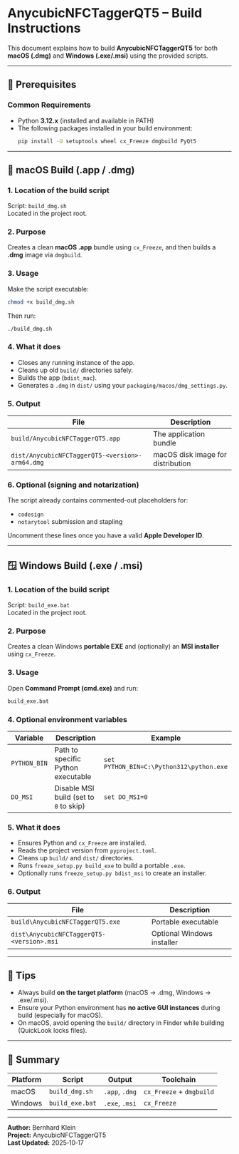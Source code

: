 # AnycubicNFCTaggerQT5 – Build Instructions

This document explains how to build **AnycubicNFCTaggerQT5** for both **macOS (.dmg)** and **Windows (.exe/.msi)** using the provided scripts.

---

## 🧩 Prerequisites

### Common Requirements
- Python **3.12.x** (installed and available in PATH)
- The following packages installed in your build environment:
  ```bash
  pip install -U setuptools wheel cx_Freeze dmgbuild PyQt5
  ```

---

## 🍎 macOS Build (.app / .dmg)

### 1. Location of the build script
Script: `build_dmg.sh`  
Located in the project root.

### 2. Purpose
Creates a clean **macOS .app** bundle using `cx_Freeze`, and then builds a **.dmg** image via `dmgbuild`.

### 3. Usage
Make the script executable:
```bash
chmod +x build_dmg.sh
```

Then run:
```bash
./build_dmg.sh
```

### 4. What it does
- Closes any running instance of the app.
- Cleans up old `build/` directories safely.
- Builds the app (`bdist_mac`).
- Generates a `.dmg` in `dist/` using your `packaging/macos/dmg_settings.py`.

### 5. Output
| File | Description |
|------|--------------|
| `build/AnycubicNFCTaggerQT5.app` | The application bundle |
| `dist/AnycubicNFCTaggerQT5-<version>-arm64.dmg` | macOS disk image for distribution |

### 6. Optional (signing and notarization)
The script already contains commented-out placeholders for:
- `codesign`
- `notarytool` submission and stapling

Uncomment these lines once you have a valid **Apple Developer ID**.

---

## 🪟 Windows Build (.exe / .msi)

### 1. Location of the build script
Script: `build_exe.bat`  
Located in the project root.

### 2. Purpose
Creates a clean Windows **portable EXE** and (optionally) an **MSI installer** using `cx_Freeze`.

### 3. Usage
Open **Command Prompt (cmd.exe)** and run:
```bat
build_exe.bat
```

### 4. Optional environment variables
| Variable | Description | Example |
|-----------|-------------|----------|
| `PYTHON_BIN` | Path to specific Python executable | `set PYTHON_BIN=C:\Python312\python.exe` |
| `DO_MSI` | Disable MSI build (set to `0` to skip) | `set DO_MSI=0` |

### 5. What it does
- Ensures Python and `cx_Freeze` are installed.
- Reads the project version from `pyproject.toml`.
- Cleans up `build/` and `dist/` directories.
- Runs `freeze_setup.py build_exe` to build a portable `.exe`.
- Optionally runs `freeze_setup.py bdist_msi` to create an installer.

### 6. Output
| File | Description |
|------|--------------|
| `build\AnycubicNFCTaggerQT5.exe` | Portable executable |
| `dist\AnycubicNFCTaggerQT5-<version>.msi` | Optional Windows installer |

---

## 🔧 Tips

- Always build **on the target platform** (macOS → .dmg, Windows → .exe/.msi).
- Ensure your Python environment has **no active GUI instances** during build (especially for macOS).
- On macOS, avoid opening the `build/` directory in Finder while building (QuickLook locks files).

---

## 📂 Summary

| Platform | Script | Output | Toolchain |
|-----------|---------|---------|------------|
| macOS | `build_dmg.sh` | `.app`, `.dmg` | `cx_Freeze` + `dmgbuild` |
| Windows | `build_exe.bat` | `.exe`, `.msi` | `cx_Freeze` |

---

**Author:** Bernhard Klein  
**Project:** AnycubicNFCTaggerQT5  
**Last Updated:** 2025‑10‑17
